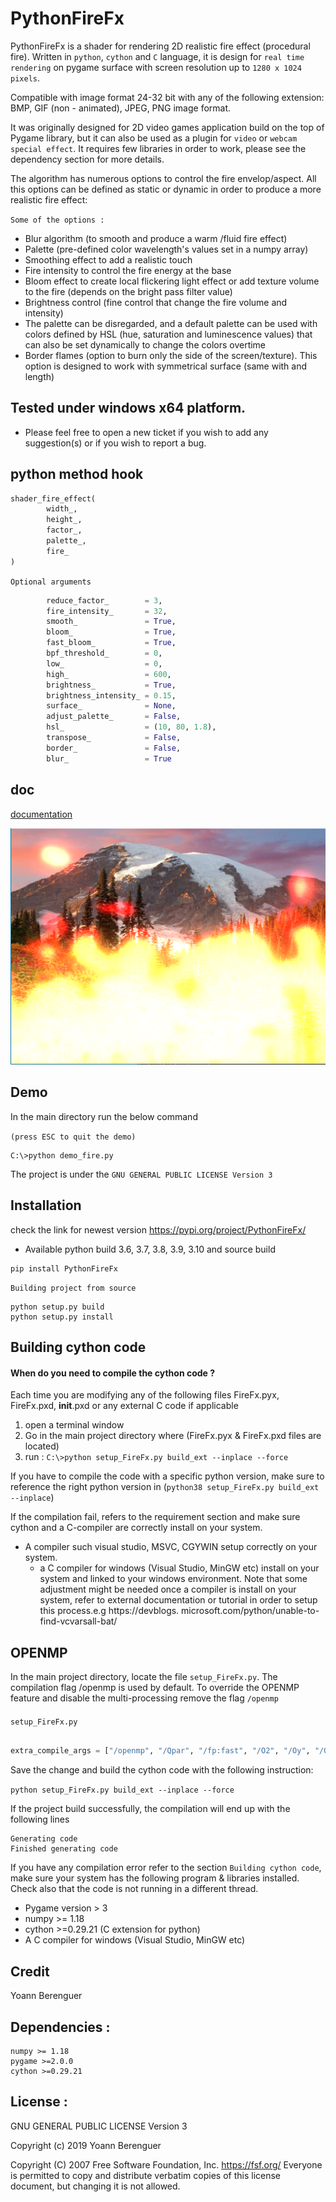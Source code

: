 # PythonFireFx

PythonFireFx is a shader for rendering 2D realistic fire effect (procedural fire).
Written in `python`, `cython` and `C` language, it is design for 
`real time rendering` on pygame surface with screen resolution up
to `1280 x 1024 pixels`. 

Compatible with image format 24-32 bit with any of the following extension:
BMP, GIF (non - animated), JPEG, PNG image format.

It was originally designed for 2D video games application build on the
top of Pygame library, but it can also be used as a plugin for 
`video` or `webcam special effect`. It requires few libraries in order 
to work, please see the dependency section for more details.

The algorithm has numerous options to control the fire envelop/aspect.
All this options can be defined as static or dynamic in order to 
produce a more realistic fire effect:

`Some of the options :` 
- Blur algorithm (to smooth and produce a warm /fluid fire effect)
- Palette (pre-defined color wavelength's values set in a numpy array)
- Smoothing effect to add a realistic touch
- Fire intensity to control the fire energy at the base
- Bloom effect to create local flickering light effect or add texture 
  volume to the fire (depends on the bright pass filter value) 
- Brightness control (fine control that change 
  the fire volume and intensity)
- The palette can be disregarded, and a default palette can be used with 
  colors defined by HSL (hue, saturation and luminescence values) that can 
  also be set dynamically to change the colors overtime
- Border flames (option to burn only the side of the screen/texture). This 
  option is designed to work with symmetrical surface (same with and length)

## Tested under windows x64 platform.

 * Please feel free to open a new ticket if you wish to add any suggestion(s) or 
   if you wish to report a bug.

## python method hook

```python
shader_fire_effect(
        width_,
        height_,
        factor_,
        palette_,
        fire_
)
```
`Optional arguments`
```python
        reduce_factor_        = 3,
        fire_intensity_       = 32,
        smooth_               = True,
        bloom_                = True,
        fast_bloom_           = True,
        bpf_threshold_        = 0,
        low_                  = 0,
        high_                 = 600,
        brightness_           = True,
        brightness_intensity_ = 0.15,
        surface_              = None,
        adjust_palette_       = False,
        hsl_                  = (10, 80, 1.8),
        transpose_            = False,
        border_               = False,
        blur_                 = True
```

## doc 
[documentation](./PythonFireFx/Doc/html/index.html)

![fire effect image](PythonFireFx/Assets/FireImage.PNG)

## Demo

In the main directory run the below command 

`(press ESC to quit the demo)`

```commandline
C:\>python demo_fire.py
```

The project is under the `GNU GENERAL PUBLIC LICENSE Version 3`

## Installation 
check the link for newest version https://pypi.org/project/PythonFireFx/

* Available python build 3.6, 3.7, 3.8, 3.9, 3.10 and source build
```
pip install PythonFireFx 
```

`Building project from source`
```commandline
python setup.py build
python setup.py install
```

## Building cython code

#### When do you need to compile the cython code ? 

Each time you are modifying any of the following files 
FireFx.pyx, FireFx.pxd, __init__.pxd or any external C code if applicable

1) open a terminal window
2) Go in the main project directory where (FireFx.pyx & 
   FireFx.pxd files are located)
3) run : `C:\>python setup_FireFx.py build_ext --inplace --force`

If you have to compile the code with a specific python 
version, make sure to reference the right python version 
in (`python38 setup_FireFx.py build_ext --inplace`)

If the compilation fail, refers to the requirement section and 
make sure cython and a C-compiler are correctly install on your
 system.
- A compiler such visual studio, MSVC, CGYWIN setup correctly on 
  your system.
  - a C compiler for windows (Visual Studio, MinGW etc) install 
  on your system and linked to your windows environment.
  Note that some adjustment might be needed once a compiler is 
  install on your system, refer to external documentation or 
  tutorial in order to setup this process.e.g https://devblogs.
  microsoft.com/python/unable-to-find-vcvarsall-bat/

## OPENMP 
In the main project directory, locate the file ```setup_FireFx.py```.
The compilation flag /openmp is used by default.
To override the OPENMP feature and disable the multi-processing remove the flag ```/openmp```

####
```setup_FireFx.py```
```python

extra_compile_args = ["/openmp", "/Qpar", "/fp:fast", "/O2", "/Oy", "/Ot"]
```
Save the change and build the cython code with the following instruction:

```python setup_FireFx.py build_ext --inplace --force```

If the project build successfully, the compilation will end up with the following lines
```
Generating code
Finished generating code
```
If you have any compilation error refer to the section ```Building cython code```, make sure 
your system has the following program & libraries installed. Check also that the code is not 
running in a different thread.  
- Pygame version > 3
- numpy >= 1.18
- cython >=0.29.21 (C extension for python) 
- A C compiler for windows (Visual Studio, MinGW etc)

## Credit
Yoann Berenguer 

## Dependencies :
```
numpy >= 1.18
pygame >=2.0.0
cython >=0.29.21
```

## License :

GNU GENERAL PUBLIC LICENSE Version 3

Copyright (c) 2019 Yoann Berenguer

Copyright (C) 2007 Free Software Foundation, Inc. <https://fsf.org/>
Everyone is permitted to copy and distribute verbatim copies
of this license document, but changing it is not allowed.


